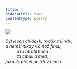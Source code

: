 ```yaml
---
title: ''
hiddenTitle: true
contentType: poetry
---
```


<section>

![](../Images/012.jpg)

_Byl jeden chlápek, rodák z Lindu,  
a neměl nikdy víc než findu,  
         a tu utratil hned  
         za cibuli a med,  
jakmile přišel na trh v Lindu._

</section>
